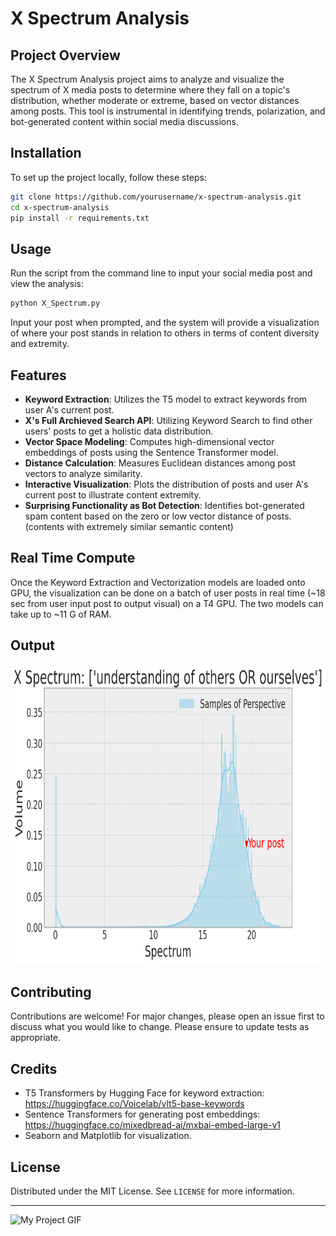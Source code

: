 # X Spectrum Analysis

## Project Overview
The X Spectrum Analysis project aims to analyze and visualize the spectrum of X media posts to determine where they fall on a topic's distribution, whether moderate or extreme, based on vector distances among posts. This tool is instrumental in identifying trends, polarization, and bot-generated content within social media discussions.

## Installation
To set up the project locally, follow these steps:
```bash
git clone https://github.com/yourusername/x-spectrum-analysis.git
cd x-spectrum-analysis
pip install -r requirements.txt
```

## Usage
Run the script from the command line to input your social media post and view the analysis:
```bash
python X_Spectrum.py
```
Input your post when prompted, and the system will provide a visualization of where your post stands in relation to others in terms of content diversity and extremity.

## Features
- **Keyword Extraction**: Utilizes the T5 model to extract keywords from user A's current post.
- **X's Full Archieved Search API**: Utilizing Keyword Search to find other users' posts to get a holistic data distribution. 
- **Vector Space Modeling**: Computes high-dimensional vector embeddings of posts using the Sentence Transformer model.
- **Distance Calculation**: Measures Euclidean distances among post vectors to analyze similarity.
- **Interactive Visualization**: Plots the distribution of posts and user A's current post to illustrate content extremity.
- **Surprising Functionality as Bot Detection**: Identifies bot-generated spam content based on the zero or low vector distance of posts. (contents with extremely similar semantic content)

## Real Time Compute
Once the Keyword Extraction and Vectorization models are loaded onto GPU, the visualization can be done on a batch of user posts in real time (~18 sec from user input post to output visual) on a T4 GPU.
The two models can take up to ~11 G of RAM.

## Output

<img src="./Logo/sample_output.png" alt="Spectrum" width="800" height="480">


## Contributing
Contributions are welcome! For major changes, please open an issue first to discuss what you would like to change. Please ensure to update tests as appropriate.

## Credits
- T5 Transformers by Hugging Face for keyword extraction: https://huggingface.co/Voicelab/vlt5-base-keywords 
- Sentence Transformers for generating post embeddings: https://huggingface.co/mixedbread-ai/mxbai-embed-large-v1
- Seaborn and Matplotlib for visualization.

## License
Distributed under the MIT License. See `LICENSE` for more information.

---
<img src="./Logo/Logo_gif2-ezgif.com-video-to-gif-converter.gif" alt="My Project GIF" width="800" height="480">
